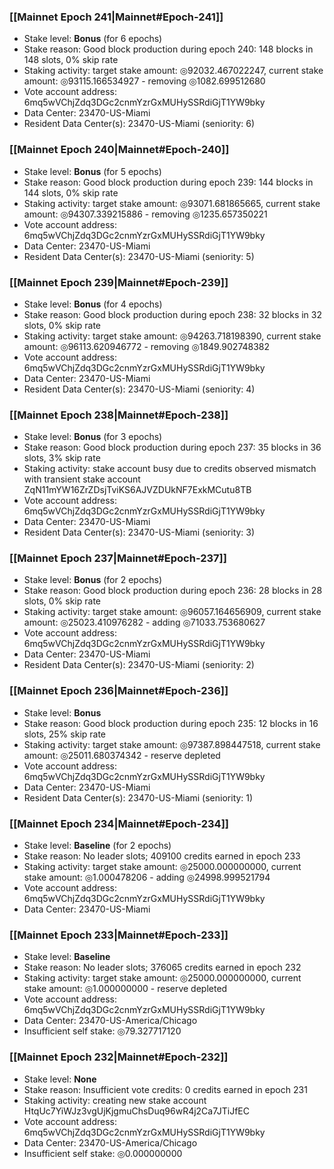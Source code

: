### [[Mainnet Epoch 241|Mainnet#Epoch-241]]
* Stake level: **Bonus** (for 6 epochs)
* Stake reason: Good block production during epoch 240: 148 blocks in 148 slots, 0% skip rate
* Staking activity: target stake amount: ◎92032.467022247, current stake amount: ◎93115.166534927 - removing ◎1082.699512680
* Vote account address: 6mq5wVChjZdq3DGc2cnmYzrGxMUHySSRdiGjT1YW9bky
* Data Center: 23470-US-Miami
* Resident Data Center(s): 23470-US-Miami (seniority: 6)
### [[Mainnet Epoch 240|Mainnet#Epoch-240]]
* Stake level: **Bonus** (for 5 epochs)
* Stake reason: Good block production during epoch 239: 144 blocks in 144 slots, 0% skip rate
* Staking activity: target stake amount: ◎93071.681865665, current stake amount: ◎94307.339215886 - removing ◎1235.657350221
* Vote account address: 6mq5wVChjZdq3DGc2cnmYzrGxMUHySSRdiGjT1YW9bky
* Data Center: 23470-US-Miami
* Resident Data Center(s): 23470-US-Miami (seniority: 5)
### [[Mainnet Epoch 239|Mainnet#Epoch-239]]
* Stake level: **Bonus** (for 4 epochs)
* Stake reason: Good block production during epoch 238: 32 blocks in 32 slots, 0% skip rate
* Staking activity: target stake amount: ◎94263.718198390, current stake amount: ◎96113.620946772 - removing ◎1849.902748382
* Vote account address: 6mq5wVChjZdq3DGc2cnmYzrGxMUHySSRdiGjT1YW9bky
* Data Center: 23470-US-Miami
* Resident Data Center(s): 23470-US-Miami (seniority: 4)
### [[Mainnet Epoch 238|Mainnet#Epoch-238]]
* Stake level: **Bonus** (for 3 epochs)
* Stake reason: Good block production during epoch 237: 35 blocks in 36 slots, 3% skip rate
* Staking activity: stake account busy due to credits observed mismatch with transient stake account ZqN11mYW16ZrZDsjTviKS6AJVZDUkNF7ExkMCutu8TB
* Vote account address: 6mq5wVChjZdq3DGc2cnmYzrGxMUHySSRdiGjT1YW9bky
* Data Center: 23470-US-Miami
* Resident Data Center(s): 23470-US-Miami (seniority: 3)
### [[Mainnet Epoch 237|Mainnet#Epoch-237]]
* Stake level: **Bonus** (for 2 epochs)
* Stake reason: Good block production during epoch 236: 28 blocks in 28 slots, 0% skip rate
* Staking activity: target stake amount: ◎96057.164656909, current stake amount: ◎25023.410976282 - adding ◎71033.753680627
* Vote account address: 6mq5wVChjZdq3DGc2cnmYzrGxMUHySSRdiGjT1YW9bky
* Data Center: 23470-US-Miami
* Resident Data Center(s): 23470-US-Miami (seniority: 2)
### [[Mainnet Epoch 236|Mainnet#Epoch-236]]
* Stake level: **Bonus**
* Stake reason: Good block production during epoch 235: 12 blocks in 16 slots, 25% skip rate
* Staking activity: target stake amount: ◎97387.898447518, current stake amount: ◎25011.680374342 - reserve depleted
* Vote account address: 6mq5wVChjZdq3DGc2cnmYzrGxMUHySSRdiGjT1YW9bky
* Data Center: 23470-US-Miami
* Resident Data Center(s): 23470-US-Miami (seniority: 1)
### [[Mainnet Epoch 234|Mainnet#Epoch-234]]
* Stake level: **Baseline** (for 2 epochs)
* Stake reason: No leader slots; 409100 credits earned in epoch 233
* Staking activity: target stake amount: ◎25000.000000000, current stake amount: ◎1.000478206 - adding ◎24998.999521794
* Vote account address: 6mq5wVChjZdq3DGc2cnmYzrGxMUHySSRdiGjT1YW9bky
* Data Center: 23470-US-Miami
### [[Mainnet Epoch 233|Mainnet#Epoch-233]]
* Stake level: **Baseline**
* Stake reason: No leader slots; 376065 credits earned in epoch 232
* Staking activity: target stake amount: ◎25000.000000000, current stake amount: ◎1.000000000 - reserve depleted
* Vote account address: 6mq5wVChjZdq3DGc2cnmYzrGxMUHySSRdiGjT1YW9bky
* Data Center: 23470-US-America/Chicago
* Insufficient self stake: ◎79.327717120
### [[Mainnet Epoch 232|Mainnet#Epoch-232]]
* Stake level: **None**
* Stake reason: Insufficient vote credits: 0 credits earned in epoch 231
* Staking activity: creating new stake account HtqUc7YiWJz3vgUjKjgmuChsDuq96wR4j2Ca7JTiJfEC
* Vote account address: 6mq5wVChjZdq3DGc2cnmYzrGxMUHySSRdiGjT1YW9bky
* Data Center: 23470-US-America/Chicago
* Insufficient self stake: ◎0.000000000